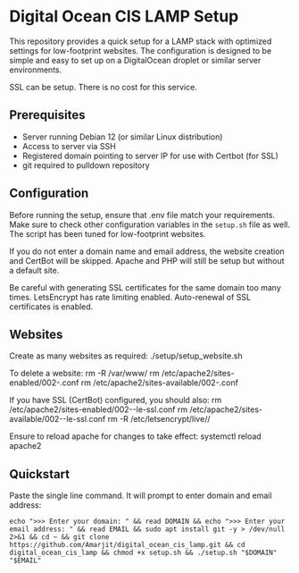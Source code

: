 # Digital Ocean CIS LAMP Setup

This repository provides a quick setup for a LAMP stack with optimized settings for low-footprint websites. The configuration is designed to be simple and easy to set up on a DigitalOcean droplet or similar server environments.

SSL can be setup. There is no cost for this service.

## Prerequisites

- Server running Debian 12 (or similar Linux distribution)
- Access to server via SSH
- Registered domain pointing to server IP for use with Certbot (for SSL)
- git required to pulldown repository

## Configuration

Before running the setup, ensure that .env file match your requirements. Make sure to check other configuration variables in the `setup.sh` file as well. The script has been tuned for low-footprint websites.

If you do not enter a domain name and email address, the website creation and CertBot will be skipped. Apache and PHP will still be setup but without a default site.

Be careful with generating SSL certificates for the same domain too many times. LetsEncrypt has rate limiting enabled. Auto-renewal of SSL certificates is enabled.

## Websites

Create as many websites as required:
    ./setup/setup_website.sh <domain>

To delete a website:
    rm -R /var/www/<domain>
    rm /etc/apache2/sites-enabled/002-<domain>.conf
    rm /etc/apache2/sites-available/002-<domain>.conf

If you have SSL (CertBot) configured, you should also:
    rm /etc/apache2/sites-enabled/002-<domain>-le-ssl.conf 
    rm /etc/apache2/sites-available/002-<domain>-le-ssl.conf
    rm -R /etc/letsencrypt/live/<domain>/

Ensure to reload apache for changes to take effect:
    systemctl reload apache2

## Quickstart

Paste the single line command. It will prompt to enter domain and email address:

    echo ">>> Enter your domain: " && read DOMAIN && echo ">>> Enter your email address: " && read EMAIL && sudo apt install git -y > /dev/null 2>&1 && cd ~ && git clone https://github.com/Amarjit/digital_ocean_cis_lamp.git && cd digital_ocean_cis_lamp && chmod +x setup.sh && ./setup.sh "$DOMAIN" "$EMAIL"

